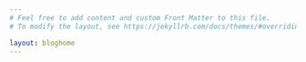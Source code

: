 ```yaml
---
# Feel free to add content and custom Front Matter to this file.
# To modify the layout, see https://jekyllrb.com/docs/themes/#overriding-theme-defaults

layout: bloghome
---
```

